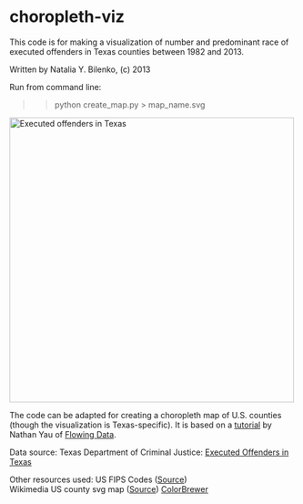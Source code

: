 choropleth-viz
==============

This code is for making a visualization of number and predominant race of executed offenders in Texas counties between 1982 and 2013. 

Written by Natalia Y. Bilenko, (c) 2013

Run from command line:

>> python create_map.py > map_name.svg

<img src="https://raw.github.com/nbilenko/cloropleth_viz/master/executed_offenders_TX.png" alt="Executed offenders in Texas" width="500">

The code can be adapted for creating a choropleth map of U.S. counties (though the visualization is Texas-specific).
It is based on a <a href="http://flowingdata.com/2009/11/12/how-to-make-a-us-county-thematic-map-using-free-tools/">tutorial</a> by Nathan Yau of <a href="http://flowingdata.com">Flowing Data</a>.

Data source:
Texas Department of Criminal Justice:
<a href="http://www.tdcj.state.tx.us/death_row/dr_executed_offenders.html">Executed Offenders in Texas</a>

Other resources used:
US FIPS Codes (<a href="http://www.schooldata.com/pdfs/US_FIPS_Codes.xls">Source</a>)<br>
Wikimedia US county svg map (<a href="http://commons.wikimedia.org/wiki/File:USA_Counties_with_FIPS_and_names.svg">Source</a>)
<a href="http://colorbrewer2.org/">ColorBrewer</a>